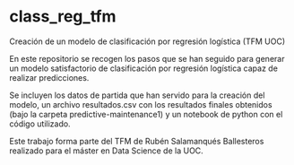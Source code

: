 # class_reg_tfm
Creación de un modelo de clasificación por regresión logística (TFM UOC)

En este repositorio se recogen los pasos que se han seguido para generar un modelo satisfactorio de clasificación por regresión logística capaz de realizar predicciones.

Se incluyen los datos de partida que han servido para la creación del modelo, un archivo resultados.csv con los resultados finales obtenidos (bajo la carpeta predictive-maintenance1) y un notebook de python con el código utilizado.

Este trabajo forma parte del TFM de Rubén Salamanqués Ballesteros realizado para el máster en Data Science de la UOC.
